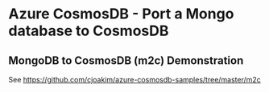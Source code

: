 # Azure CosmosDB - Port a Mongo database to CosmosDB

## MongoDB to CosmosDB (m2c) Demonstration

See https://github.com/cjoakim/azure-cosmosdb-samples/tree/master/m2c
